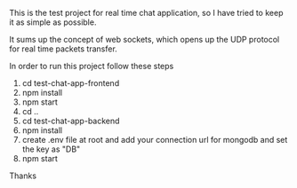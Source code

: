 This is the test project for real time chat application, so I have tried to keep it as simple as possible.

It sums up the concept of web sockets, which opens up the UDP protocol for real time packets transfer.

In order to run this project follow these steps

1) cd test-chat-app-frontend
2) npm install
3) npm start
4) cd ..
5) cd test-chat-app-backend
6) npm install
7) create .env file at root and add your connection url for mongodb and set the key as "DB"
8) npm start

Thanks